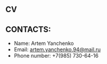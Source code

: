 ## CV

## CONTACTS:

* Name: Artem Yanchenko
* Email: artem.yanchenko.94@mail.ru
* Phone number: +7(985) 730-64-16
